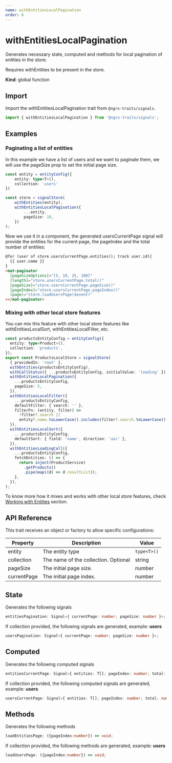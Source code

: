 ```yaml
---
name: withEntitiesLocalPagination 
order: 6
---
```


# withEntitiesLocalPagination

Generates necessary state, computed and methods for local pagination of entities in the store.

Requires withEntities to be present in the store.

**Kind**: global function

## Import

Import the withEntitiesLocalPagination trait from `@ngrx-traits/signals`.

```ts
import { withEntitiesLocalPagination } from '@ngrx-traits/signals';
```

## Examples

### Paginating a list of entities

In this example we have a list of users and we want to paginate them, we will use the pageSize prop to set the initial page size.
```typescript
const entity = entityConfig({
    entity: type<T>(),
    collection: 'users'
})

const store = signalStore(
    withEntities(entity),
    withEntitiesLocalPagination({
        ...entity,
        pageSize: 10,
    })
);
```
Now we use it in a component, the generated usersCurrentPage signal will provide the entities for the current page, the pageIndex and the total number of entities:

```html
@for (user of store.usersCurrentPage.entities(); track user.id){
  {{ user.name }}
}
<mat-paginator
  [pageSizeOptions]="[5, 10, 25, 100]"
  [length]="store.usersCurrentPage.total()"
  [pageSize]="store.usersCurrentPage.pageSize()"
  [pageIndex]="store.usersCurrentPage.pageIndex()"
  (page)="store.loadUsersPage($event)"
></mat-paginator>
```

### Mixing with other local store features
You can mix this feature with other local store features like withEntitiesLocalSort, withEntitiesLocalFilter, etc.

```typescript
const productsEntityConfig = entityConfig({
  entity: type<Product>(),
  collection: 'products',
});
export const ProductsLocalStore = signalStore(
  { providedIn: 'root' },
  withEntities(productsEntityConfig),
  withCallStatus({ ...productsEntityConfig, initialValue: 'loading' }),
  withEntitiesLocalPagination({
    ...productsEntityConfig,
    pageSize: 5,
  }),
  withEntitiesLocalFilter({
    ...productsEntityConfig,
    defaultFilter: { search: '' },
    filterFn: (entity, filter) =>
      !filter?.search ||
      entity?.name.toLowerCase().includes(filter?.search.toLowerCase()),
  }),
  withEntitiesLocalSort({
    ...productsEntityConfig,
    defaultSort: { field: 'name', direction: 'asc' },
  }),
  withEntitiesLoadingCall({
    ...productsEntityConfig,
    fetchEntities: () => {
      return inject(ProductService)
        .getProducts()
        .pipe(map((d) => d.resultList));
    },
  }),
);
```

To know more how it mixes and works with other local store features, check [Working with Entities](/docs/getting-started/working-with-entities) section.

## API Reference

This trait receives an object or factory to allow specific configurations:

| Property    | Description                          | Value       |
| ----------- | ------------------------------------ | ----------- |
| entity      | The entity type                      | `type<T>()` |
| collection  | The name of the collection. Optional | string      |
| pageSize    | The initial page size.               | number      |
| currentPage | The initial page index.              | number      |

## State

Generates the following signals

```typescript
entitiesPagination: Signal<{ currentPage: number; pageSize: number }>;
```

If collection provided, the following signals are generated, example: **users**

```typescript
usersPagination: Signal<{ currentPage: number; pageSize: number }>;
```

## Computed

Generates the following computed signals

```typescript
entitiesCurrentPage: Signal<{ entities: T[]; pageIndex: number; total: number }>;
```

If collection provided, the following computed signals are generated, example: **users**

```typescript
usersCurrentPage: Signal<{ entities: T[]; pageIndex: number; total: number }>;
```

## Methods

Generates the following methods

```typescript
loadEntitiesPage: ({pageIndex:number}) => void;
```

If collection provided, the following methods are generated, example: **users**

```typescript
loadUsersPage: ({pageIndex:number}) => void;
```
